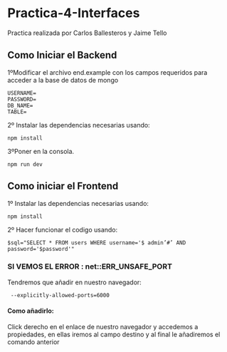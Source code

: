 # Practica-4-Interfaces

Practica realizada por Carlos Ballesteros y Jaime Tello

## Como Iniciar el Backend

1ºModificar el archivo end.example con los campos requeridos para acceder a la base de datos de mongo

```
USERNAME=
PASSWORD=
DB_NAME=
TABLE=
```
2º Instalar las dependencias necesarias usando:
 
 ```
npm install
```

3ºPoner en la consola.
```
npm run dev
```
## Como iniciar el Frontend

 1º Instalar las dependencias necesarias usando:
 
 ```
npm install
```

2º Hacer funcionar el codigo usando:
 
 ```
$sql="SELECT * FROM users WHERE username='$ admin’#’ AND password='$password'"
```
### SI VEMOS EL ERROR : net::ERR_UNSAFE_PORT
 Tendremos que añadir en nuestro navegador:

  ```
   --explicitly-allowed-ports=6000
```
#### Como añadirlo:
 Click derecho en el enlace de nuestro navegador y accedemos a propiedades, en ellas iremos al campo destino y al final le añadiremos el comando anterior

 
